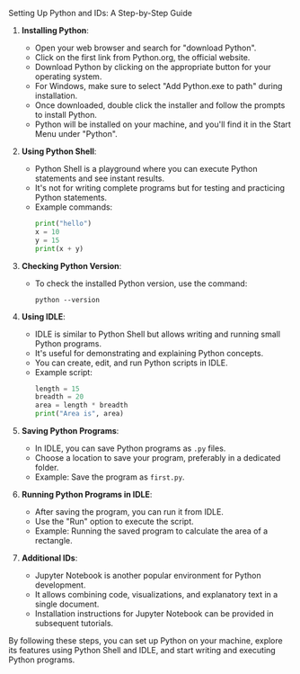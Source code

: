 Setting Up Python and IDs: A Step-by-Step Guide

1. **Installing Python**:
   - Open your web browser and search for "download Python".
   - Click on the first link from Python.org, the official website.
   - Download Python by clicking on the appropriate button for your operating system.
   - For Windows, make sure to select "Add Python.exe to path" during installation.
   - Once downloaded, double click the installer and follow the prompts to install Python.
   - Python will be installed on your machine, and you'll find it in the Start Menu under "Python".

2. **Using Python Shell**:
   - Python Shell is a playground where you can execute Python statements and see instant results.
   - It's not for writing complete programs but for testing and practicing Python statements.
   - Example commands:
     ```python
     print("hello")
     x = 10
     y = 15
     print(x + y)
     ```

3. **Checking Python Version**:
   - To check the installed Python version, use the command:
     ```
     python --version
     ```

4. **Using IDLE**:
   - IDLE is similar to Python Shell but allows writing and running small Python programs.
   - It's useful for demonstrating and explaining Python concepts.
   - You can create, edit, and run Python scripts in IDLE.
   - Example script:
     ```python
     length = 15
     breadth = 20
     area = length * breadth
     print("Area is", area)
     ```

5. **Saving Python Programs**:
   - In IDLE, you can save Python programs as `.py` files.
   - Choose a location to save your program, preferably in a dedicated folder.
   - Example: Save the program as `first.py`.

6. **Running Python Programs in IDLE**:
   - After saving the program, you can run it from IDLE.
   - Use the "Run" option to execute the script.
   - Example: Running the saved program to calculate the area of a rectangle.

7. **Additional IDs**:
   - Jupyter Notebook is another popular environment for Python development.
   - It allows combining code, visualizations, and explanatory text in a single document.
   - Installation instructions for Jupyter Notebook can be provided in subsequent tutorials.

By following these steps, you can set up Python on your machine, explore its features using Python Shell and IDLE, and start writing and executing Python programs.
